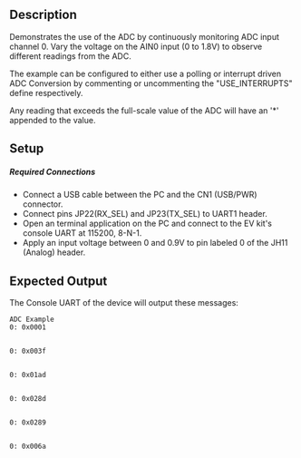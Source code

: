 ## Description

Demonstrates the use of the ADC by continuously monitoring ADC input channel 0.  Vary the voltage on the AIN0 input (0 to 1.8V) to observe different readings from the ADC.

The example can be configured to either use a polling or interrupt driven ADC Conversion by commenting or uncommenting the "USE_INTERRUPTS" define respectively. 

Any reading that exceeds the full-scale value of the ADC will have an '*' appended to the value.

## Setup

##### Required Connections
-   Connect a USB cable between the PC and the CN1 (USB/PWR) connector.
-   Connect pins JP22(RX_SEL) and JP23(TX_SEL) to UART1 header.
-   Open an terminal application on the PC and connect to the EV kit's console UART at 115200, 8-N-1.
-   Apply an input voltage between 0 and 0.9V to pin labeled 0 of the JH11 (Analog) header.

## Expected Output

The Console UART of the device will output these messages:

```
ADC Example
0: 0x0001


0: 0x003f


0: 0x01ad


0: 0x028d


0: 0x0289


0: 0x006a
```
